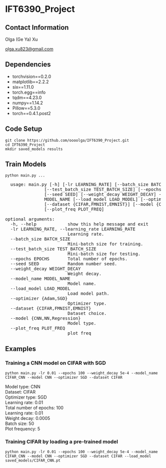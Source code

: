 # IFT6390_Project

## Contact Information
Olga (Ge Ya) Xu

olga.xu823@gmail.com

## Dependencies
* torchvision==0.2.0
* matplotlib==2.2.2
* six==1.11.0
* torch.egg==info
* tqdm==4.23.0
* numpy==1.14.2
* Pillow==5.3.0
* torch==0.4.1.post2

## Code Setup
```
git clone https://github.com/oooolga/IFT6390_Project.git
cd IFT6390_Project
mkdir saved_models results
```

## Train Models
```
python main.py ...
```
<pre>
  usage: main.py [-h] [-lr LEARNING_RATE] [--batch_size BATCH_SIZE]
               [--test_batch_size TEST_BATCH_SIZE] [--epochs EPOCHS]
               [--seed SEED] [--weight_decay WEIGHT_DECAY] --model_name
               MODEL_NAME [--load_model LOAD_MODEL] [--optimizer {Adam,SGD}]
               [--dataset {CIFAR,FMNIST,EMNIST}] [--model {CNN,NN,Regression}]
               [--plot_freq PLOT_FREQ]

optional arguments:
  -h, --help            show this help message and exit
  -lr LEARNING_RATE, --learning_rate LEARNING_RATE
                        Learning rate.
  --batch_size BATCH_SIZE
                        Mini-batch size for training.
  --test_batch_size TEST_BATCH_SIZE
                        Mini-batch size for testing.
  --epochs EPOCHS       Total number of epochs.
  --seed SEED           Random number seed.
  --weight_decay WEIGHT_DECAY
                        Weight decay.
  --model_name MODEL_NAME
                        Model name.
  --load_model LOAD_MODEL
                        Load model path.
  --optimizer {Adam,SGD}
                        Optimizer type.
  --dataset {CIFAR,FMNIST,EMNIST}
                        Dataset choice.
  --model {CNN,NN,Regression}
                        Model type.
  --plot_freq PLOT_FREQ
                        plot_freq
</pre>


## Examples
### Training a CNN model on CIFAR with SGD
```
python main.py -lr 0.01 --epochs 100 --weight_decay 5e-4 --model_name CIFAR_CNN --model CNN --optimizer SGD --dataset CIFAR
```
Model type: CNN<br />
Dataset: CIFAR<br />
Optimizer type: SGD<br />
Learning rate: 0.01<br />
Total number of epochs: 100<br />
Learning rate: 0.01<br />
Weight decay: 0.0005<br />
Batch size: 50<br />
Plot frequency: 5<br />

### Training CIFAR by loading a pre-trained model
```
python main.py -lr 0.01 --epochs 100 --weight_decay 5e-4 --model_name CIFAR_CNN --model CNN --optimizer SGD --dataset CIFAR --load_model saved_models/CIFAR_CNN.pt
```